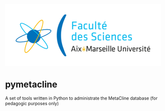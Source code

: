 ![Aix-Marseille logo](photo/logo.png)
# pymetacline
A set of tools written in Python to administrate the MetaCline database (for pedagogic purposes only)
